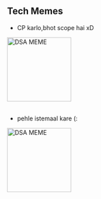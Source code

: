 ## Tech Memes 

- CP karlo,bhot scope hai xD


<img title="DSA MEME" alt="DSA MEME" width="150px" src="https://raw.githubusercontent.com/dikshatakyar/HacktoberFest/2021/assets/dikshatakyar_meme1.jpeg" />

<br>
<br>


- pehle istemaal kare (:

<img  title="DSA MEME" alt="DSA MEME" width="150px" src="https://raw.githubusercontent.com/dikshatakyar/HacktoberFest/2021/assets/dikshatakyar_meme2.jpeg" />




